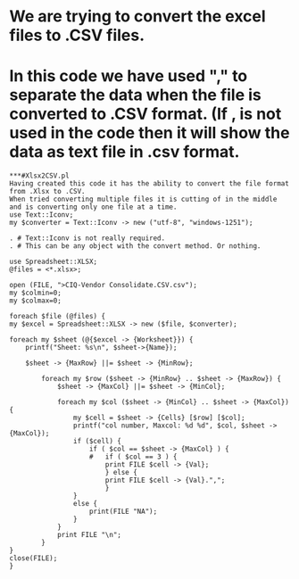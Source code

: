 # We are trying to convert the excel files to .CSV files.
# In this code we have used "," to separate the data when the file is converted to .CSV format. (If , is not used in the code then it will show the data as text file in .csv format.

```
***#Xlsx2CSV.pl
Having created this code it has the ability to convert the file format from .Xlsx to .CSV.
When tried converting multiple files it is cutting of in the middle and is converting only one file at a time.
use Text::Iconv;
my $converter = Text::Iconv -> new ("utf-8", "windows-1251");

. # Text::Iconv is not really required.
. # This can be any object with the convert method. Or nothing.

use Spreadsheet::XLSX;
@files = <*.xlsx>; 

open (FILE, ">CIQ-Vendor Consolidate.CSV.csv");
my $colmin=0;
my $colmax=0;

foreach $file (@files) {
my $excel = Spreadsheet::XLSX -> new ($file, $converter);

foreach my $sheet (@{$excel -> {Worksheet}}) {
	printf("Sheet: %s\n", $sheet->{Name});

	$sheet -> {MaxRow} ||= $sheet -> {MinRow};

		foreach my $row ($sheet -> {MinRow} .. $sheet -> {MaxRow}) {
			$sheet -> {MaxCol} ||= $sheet -> {MinCol};
			
			foreach my $col ($sheet -> {MinCol} .. $sheet -> {MaxCol}) {
				my $cell = $sheet -> {Cells} [$row] [$col];
				printf("col number, Maxcol: %d %d", $col, $sheet -> {MaxCol});
				if ($cell) {
					if ( $col == $sheet -> {MaxCol} ) {
					#	if ( $col == 3 ) {
					    print FILE $cell -> {Val};
					    } else {
					    print FILE $cell -> {Val}.",";
					    }
				}
				else {
					print(FILE "NA");	
				}
			}
			print FILE "\n";
		}
}
close(FILE);
}
```
